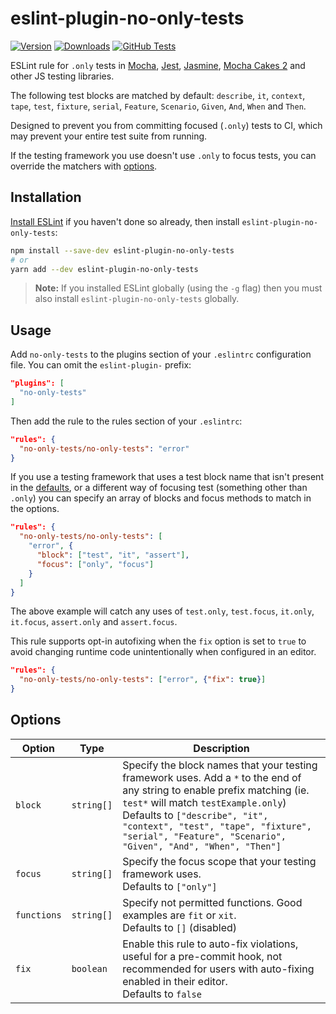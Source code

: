 # eslint-plugin-no-only-tests

[![Version](https://img.shields.io/npm/v/eslint-plugin-no-only-tests.svg)](https://www.npmjs.com/package/eslint-plugin-no-only-tests) [![Downloads](https://img.shields.io/npm/dm/eslint-plugin-no-only-tests.svg)](https://npmcharts.com/compare/eslint-plugin-no-only-tests?minimal=true) [![GitHub Tests](https://github.com/levibuzolic/eslint-plugin-no-only-tests/workflows/Tests/badge.svg)](https://github.com/levibuzolic/eslint-plugin-no-only-tests/actions?query=workflow%3ATests)

ESLint rule for `.only` tests in [Mocha](https://mochajs.org/), [Jest](https://jestjs.io/), [Jasmine](https://jasmine.github.io/), [Mocha Cakes 2](https://github.com/iensu/mocha-cakes-2) and other JS testing libraries.

The following test blocks are matched by default: `describe`, `it`, `context`, `tape`, `test`, `fixture`, `serial`, `Feature`, `Scenario`, `Given`, `And`, `When` and `Then`.

Designed to prevent you from committing focused (`.only`) tests to CI, which may prevent your entire test suite from running.

If the testing framework you use doesn't use `.only` to focus tests, you can override the matchers with [options](#options).

## Installation

[Install ESLint](https://eslint.org/docs/user-guide/getting-started) if you haven't done so already, then install `eslint-plugin-no-only-tests`:

```bash
npm install --save-dev eslint-plugin-no-only-tests
# or
yarn add --dev eslint-plugin-no-only-tests
```

> **Note:** If you installed ESLint globally (using the `-g` flag) then you must also install `eslint-plugin-no-only-tests` globally.

## Usage

Add `no-only-tests` to the plugins section of your `.eslintrc` configuration file. You can omit the `eslint-plugin-` prefix:

```json
"plugins": [
  "no-only-tests"
]
```

Then add the rule to the rules section of your `.eslintrc`:

```json
"rules": {
  "no-only-tests/no-only-tests": "error"
}
```

If you use a testing framework that uses a test block name that isn't present in the [defaults](#options), or a different way of focusing test (something other than `.only`) you can specify an array of blocks and focus methods to match in the options.

```json
"rules": {
  "no-only-tests/no-only-tests": [
    "error", {
      "block": ["test", "it", "assert"],
      "focus": ["only", "focus"]
    }
  ]
}
```

The above example will catch any uses of `test.only`, `test.focus`, `it.only`, `it.focus`, `assert.only` and `assert.focus`.

This rule supports opt-in autofixing when the `fix` option is set to `true` to avoid changing runtime code unintentionally when configured in an editor.

```json
"rules": {
  "no-only-tests/no-only-tests": ["error", {"fix": true}]
}
```

## Options

| Option      | Type       | Description                                                                                                                                                                                                                                                                                                   |
| ----------- | ---------- | ------------------------------------------------------------------------------------------------------------------------------------------------------------------------------------------------------------------------------------------------------------------------------------------------------------- |
| `block`     | `string[]` | Specify the block names that your testing framework uses. Add a `*` to the end of any string to enable prefix matching (ie. `test*` will match `testExample.only`)<br>Defaults to `["describe", "it", "context", "test", "tape", "fixture", "serial", "Feature", "Scenario", "Given", "And", "When", "Then"]` |
| `focus`     | `string[]` | Specify the focus scope that your testing framework uses.<br>Defaults to `["only"]`                                                                                                                                                                                                                           |
| `functions` | `string[]` | Specify not permitted functions. Good examples are `fit` or `xit`.<br>Defaults to `[]` (disabled)                                                                                                                                                                                                             |
| `fix`       | `boolean`  | Enable this rule to auto-fix violations, useful for a pre-commit hook, not recommended for users with auto-fixing enabled in their editor.<br>Defaults to `false`                                                                                                                                             |
